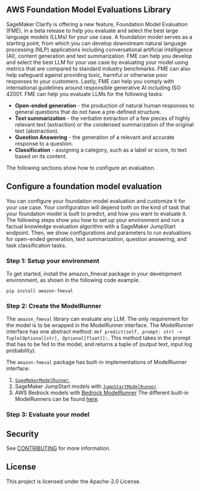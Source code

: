 ## AWS Foundation Model Evaluations Library

SageMaker Clarify is offering a new feature, Foundation Model Evaluation (FME), in a beta release to help you evaluate 
and select the best large language models (LLMs) for your use case. A foundation model serves as a starting point, from 
which you can develop downstream natural language processing (NLP) applications including conversational artificial 
intelligence (AI), content generation and text summarization. FME can help you develop and select the best LLM for your 
use case by evaluating your model using metrics that are compared to standard industry benchmarks. FME can also help 
safeguard against providing toxic, harmful or otherwise poor responses to your customers. Lastly, FME can help you 
comply with international guidelines around responsible generative AI including ISO 42001. FME can help you evaluate 
LLMs for the following tasks:

* **Open-ended generation** - the production of natural human responses to general questions that do not have a pre-defined structure. 
* **Text summarization** - the verbatim extraction of a few pieces of highly relevant text (extraction) or the condensed summarization of the original text (abstraction).
* **Question Answering** - the generation of a relevant and accurate response to a question.
* **Classification** - assigning a category, such as a label or score, to text based on its content.

The following sections show how to configure an evaluation.

## Configure a foundation model evaluation

You can configure your foundation model evaluation and customize it for your use case. Your configuration will depend 
both on the kind of task that your foundation model is built to predict, and how you want to evaluate it. The following
steps show you how to set up your environment and run a factual knowledge evaluation algorithm with a SageMaker 
JumpStart endpoint. Then, we show configurations and parameters to run evaluations for open-ended generation, text 
summarization, question answering, and task classification tasks.

### Step 1: Setup your environment
To get started, install the amazon_fmeval package in your development environment, as shown in the following code example.

```
pip install amazon-fmeval
```

### Step 2: Create the ModelRunner
The `amazon_fmeval` library can evaluate any LLM. The only requirement for the model is to be wrapped in the ModelRunner
interface. The ModelRunner interface has one abstract method: `def predict(self, prompt: str) -> Tuple[Optional[str], Optional[float]]:`.
This method takes in the prompt that has to be fed to the model, and returns a tuple of (output text, input log 
probability). 

The `amazon-fmeval` package has built-in implementations of ModelRunner interface:
1. [`SageMakerModelRunner`](https://fantastic-waddle-n8nvqmv.pages.github.io/src/amazon_fmeval/model_runners/sm_model_runner.html), 
2. SageMaker JumpStart models with [`JumpStartModelRunner`](https://fantastic-waddle-n8nvqmv.pages.github.io/src/amazon_fmeval/model_runners/sm_jumpstart_model_runner.html).
3. AWS Bedrock models with [Bedrock ModelRunner](https://fantastic-waddle-n8nvqmv.pages.github.io/src/amazon_fmeval/model_runners/bedrock_model_runner.html)
The different built-in ModelRunners can be found [here]().  

### Step 3: Evaluate your model



## Security

See [CONTRIBUTING](CONTRIBUTING.md#security-issue-notifications) for more information.

## License

This project is licensed under the Apache-2.0 License.
